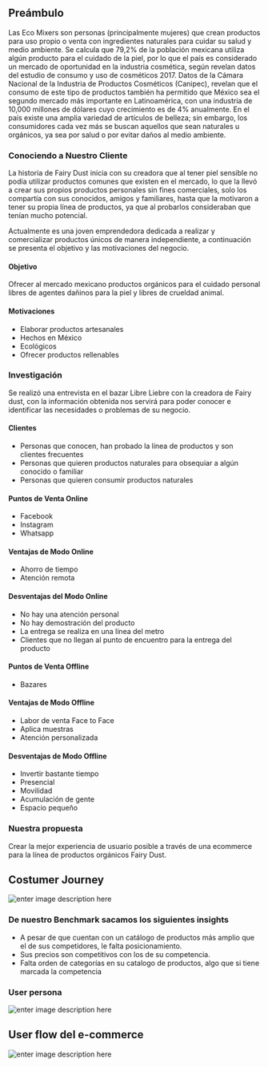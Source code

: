 ## **Preámbulo**

Las Eco Mixers son personas (principalmente mujeres) que crean productos para uso propio o venta con ingredientes naturales para cuidar su salud y medio ambiente. Se calcula que 79,2% de la población mexicana utiliza algún producto para el cuidado de la piel, por lo que el país es considerado un mercado de oportunidad en la industria cosmética, según revelan datos del estudio de consumo y uso de cosméticos 2017.
Datos de la Cámara Nacional de la Industria de Productos Cosméticos (Canipec), revelan que el consumo de este tipo de productos también ha permitido que México sea el segundo mercado más importante en Latinoamérica, con una industria de 10,000 millones de dólares cuyo crecimiento es de 4% anualmente.
En el país existe una amplia variedad de artículos de belleza; sin embargo, los consumidores cada vez más se buscan aquellos que sean naturales u orgánicos, ya sea por salud o por evitar daños al medio ambiente.

### **Conociendo a Nuestro Cliente**

La historia de Fairy Dust  inicia con su creadora  que al tener piel sensible no podía utilizar productos comunes que existen en el mercado, lo que la llevó a crear sus propios productos personales sin fines comerciales, solo los compartía con sus conocidos, amigos y familiares, hasta que la motivaron a tener su propia línea de productos,   ya que al probarlos consideraban que tenían mucho potencial.

Actualmente es una joven emprendedora dedicada a realizar y comercializar productos únicos de manera independiente, a continuación se presenta el objetivo y las motivaciones del negocio.

#### **Objetivo**

Ofrecer al mercado mexicano productos orgánicos para el cuidado personal libres de agentes dañinos para la piel  y libres de crueldad animal.

#### **Motivaciones**

* Elaborar productos artesanales 
* Hechos en México 
* Ecológicos
* Ofrecer productos rellenables 

### **Investigación**

Se realizó una entrevista en el bazar Libre Liebre con la creadora de Fairy dust,  con la información obtenida nos servirá para poder conocer e identificar las necesidades o problemas de su negocio.

#### **Clientes**

* Personas que conocen, han probado la línea de productos y son clientes frecuentes 
* Personas que quieren productos naturales para obsequiar a algún conocido o familiar
* Personas que quieren consumir productos naturales 

#### **Puntos de Venta Online**

* Facebook
* Instagram 
* Whatsapp

#### **Ventajas de Modo Online**

* Ahorro de tiempo
* Atención remota 
 
#### **Desventajas del Modo Online**

* No hay una atención personal 
* No hay demostración del producto 
* La entrega se realiza en una línea del metro
* Clientes que no llegan al punto de encuentro para la entrega del producto

#### **Puntos de Venta Offline**

* Bazares

#### **Ventajas de Modo Offline**

* Labor de venta Face to Face
* Aplica muestras
* Atención personalizada 

#### **Desventajas de Modo Offline** 

* Invertir bastante tiempo
* Presencial
* Movilidad
* Acumulación de gente
* Espacio pequeño

### **Nuestra propuesta**

Crear la mejor experiencia de usuario posible a través de una ecommerce para la línea de productos orgánicos Fairy Dust.
    
## Costumer Journey
![enter image description here](https://image.ibb.co/byACyK/Brainwriting.jpg)
### De nuestro Benchmark sacamos los siguientes insights 

 - A pesar de que cuentan con un catálogo de productos más amplio que el de sus competidores, le falta posicionamiento.
 - Sus precios son competitivos con los de su competencia.
 - Falta orden de categorías en su catalogo de productos, algo que si tiene marcada la competencia

### User persona
![enter image description here](https://image.ibb.co/bF67Xe/Untitled_Blank_Slate_001_1.jpg)

## User flow del e-commerce
![enter image description here](https://image.ibb.co/c1uVJK/Flowchart_2.jpg)

